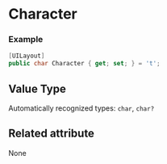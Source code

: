 # Character

### Example
```csharp
[UILayout]
public char Character { get; set; } = 't';
```

## Value Type

Automatically recognized types: `char`, `char?`

## Related attribute

None